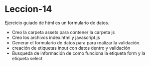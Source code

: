 # Leccion-14
Ejercicio guiado de html es un formulario de datos.
* Creo la carpeta assets para contener la carpeta js
* Creo los archivos index.html y javascript.js
* Generar el formulario de datos para para realizar la validación. 
* creación de etiquetas input con datos dentro y validación <required>
* Busqueda de información de como funciona la etiqueta form y la etiqueta select
